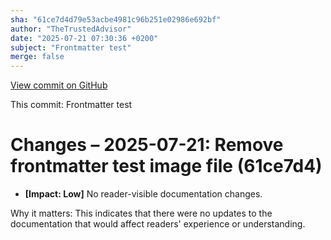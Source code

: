 ```yaml
---
sha: "61ce7d4d79e53acbe4981c96b251e02986e692bf"
author: "TheTrustedAdvisor"
date: "2025-07-21 07:30:36 +0200"
subject: "Frontmatter test"
merge: false
---
```


[View commit on GitHub](https://github.com/TheTrustedAdvisor/FabricAdoptionFramework/commit/61ce7d4d79e53acbe4981c96b251e02986e692bf)

This commit: Frontmatter test

# Changes – 2025-07-21: Remove frontmatter test image file (61ce7d4)

- **[Impact: Low]** No reader-visible documentation changes.

Why it matters: This indicates that there were no updates to the documentation that would affect readers' experience or understanding.
